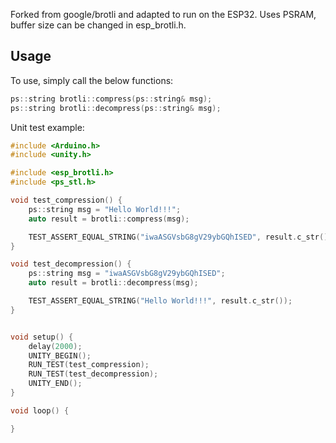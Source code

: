 Forked from google/brotli and adapted to run on the ESP32. Uses PSRAM, buffer size can be changed in esp_brotli.h.

## Usage
To use, simply call the below functions:
```cpp 
ps::string brotli::compress(ps::string& msg);
ps::string brotli::decompress(ps::string& msg);
```

Unit test example:
```cpp
#include <Arduino.h>
#include <unity.h>

#include <esp_brotli.h>
#include <ps_stl.h>

void test_compression() {
    ps::string msg = "Hello World!!!";
    auto result = brotli::compress(msg);

    TEST_ASSERT_EQUAL_STRING("iwaASGVsbG8gV29ybGQhISED", result.c_str());
}

void test_decompression() {
    ps::string msg = "iwaASGVsbG8gV29ybGQhISED";
    auto result = brotli::decompress(msg);

    TEST_ASSERT_EQUAL_STRING("Hello World!!!", result.c_str());
}


void setup() {
    delay(2000);
    UNITY_BEGIN();
    RUN_TEST(test_compression);
    RUN_TEST(test_decompression);
    UNITY_END();
}

void loop() {

}
```
